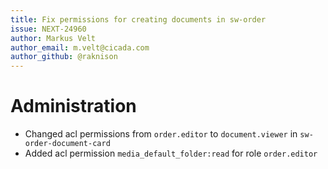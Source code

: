 ```yaml
---
title: Fix permissions for creating documents in sw-order
issue: NEXT-24960
author: Markus Velt
author_email: m.velt@cicada.com
author_github: @raknison
---
```

# Administration
* Changed acl permissions from `order.editor` to `document.viewer` in `sw-order-document-card`
* Added acl permission `media_default_folder:read` for role `order.editor` 
